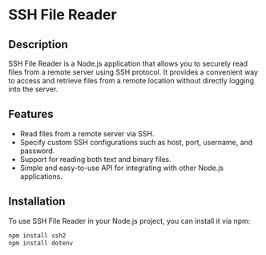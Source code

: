 # SSH File Reader

## Description
SSH File Reader is a Node.js application that allows you to securely read files from a remote server using SSH protocol. It provides a convenient way to access and retrieve files from a remote location without directly logging into the server.

## Features
- Read files from a remote server via SSH.
- Specify custom SSH configurations such as host, port, username, and password.
- Support for reading both text and binary files.
- Simple and easy-to-use API for integrating with other Node.js applications.

## Installation
To use SSH File Reader in your Node.js project, you can install it via npm:

```bash
npm install ssh2
npm install dotenv 
